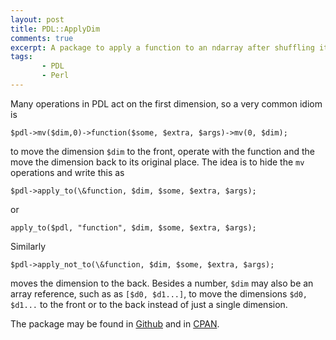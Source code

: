 ```yaml
---
layout: post
title: PDL::ApplyDim
comments: true
excerpt: A package to apply a function to an ndarray after shuffling its indices.
tags:
       - PDL
       - Perl
---
```


Many operations in PDL act on the first dimension, so a very common
idiom is

    $pdl->mv($dim,0)->function($some, $extra, $args)->mv(0, $dim);

to move the dimension `$dim` to the front, operate with the
function and the move the dimension back to its original place.
The idea is to hide the `mv` operations and write this as

    $pdl->apply_to(\&function, $dim, $some, $extra, $args);

or

    apply_to($pdl, "function", $dim, $some, $extra, $args);

Similarly

    $pdl->apply_not_to(\&function, $dim, $some, $extra, $args);

moves the dimension to the back.
Besides a number, `$dim` may also be an array reference, such as as
`[$d0, $d1...]`, to move the dimensions `$d0, $d1...` to the
front or to the back instead of just a single dimension.

The package may be found in [Github](https://github.com/wlmb/PDL-ApplyDim) and in  [CPAN](https://metacpan.org/pod/PDL::ApplyDim).
